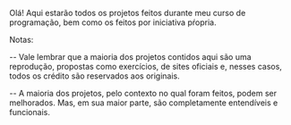 Olá! Aqui estarão todos os projetos feitos durante meu curso de programação, bem como os feitos por iniciativa pŕopria.

Notas:

-- Vale lembrar que a maioria dos projetos contidos aqui são uma reprodução, propostas como exercícios, de sites oficiais e, nesses casos, todos os crédito são reservados aos originais.

-- A maioria dos projetos, pelo contexto no qual foram feitos, podem ser melhorados. Mas, em sua maior parte, são completamente entendíveis e funcionais.

